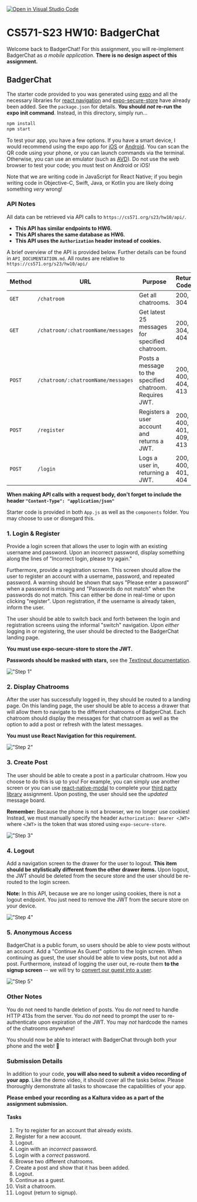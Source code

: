 [![Open in Visual Studio Code](https://classroom.github.com/assets/open-in-vscode-718a45dd9cf7e7f842a935f5ebbe5719a5e09af4491e668f4dbf3b35d5cca122.svg)](https://classroom.github.com/online_ide?assignment_repo_id=10828079&assignment_repo_type=AssignmentRepo)

# CS571-S23 HW10: BadgerChat

Welcome back to BadgerChat! For this assignment, you will re-implement BadgerChat as *a mobile application*. **There is no design aspect of this assignment.**

## BadgerChat

The starter code provided to you was generated using [expo](https://expo.dev/) and all the necessary libraries for [react navigation](https://reactnavigation.org/) and [expo-secure-store](https://www.npmjs.com/package/expo-secure-store) have already been added. See the `package.json` for details. **You should *not* re-run the expo init command**. Instead, in this directory, simply run...

```bash
npm install
npm start
```

To test your app, you have a few options. If you have a smart device, I would recommend using the expo app for [iOS](https://apps.apple.com/us/app/expo-go/id982107779) or [Android](https://play.google.com/store/apps/details?id=host.exp.exponent&hl=en_US&gl=US). You can scan the QR code using your phone, or you can launch commands via the terminal. Otherwise, you can use an emulator (such as [AVD](https://developer.android.com/studio/run/emulator)). Do not use the web browser to test your code; you must test on Android or iOS!

Note that we are writing code in JavaScript for React Native; if you begin writing code in Objective-C, Swift, Java, or Kotlin you are likely doing something *very* wrong!

### API Notes

All data can be retrieved via API calls to `https://cs571.org/s23/hw10/api/`.

 - **This API has similar endpoints to HW6.**
 - **This API shares the same database as HW6.**
 - **This API uses the `Authorization` header instead of cookies.**

A brief overview of the API is provided below. Further details can be found in `API_DOCUMENTATION.md`. All routes are relative to `https://cs571.org/s23/hw10/api/`

| Method | URL | Purpose | Return Codes |
| --- | --- | --- | --- |
| `GET`| `/chatroom` | Get all chatrooms. | 200, 304 |
| `GET` | `/chatroom/:chatroomName/messages`| Get latest 25 messages for specified chatroom. | 200, 304, 404 |
| `POST` | `/chatroom/:chatroomName/messages` | Posts a message to the specified chatroom. Requires JWT. | 200, 400, 404, 413 |
| `POST` | `/register` | Registers a user account and returns a JWT. | 200, 400, 401, 409, 413  |
| `POST` | `/login` | Logs a user in, returning a JWT. | 200, 400, 401, 404 |

**When making API calls with a request body, don't forget to include the header `"Content-Type": "application/json"`**

Starter code is provided in both `App.js` as well as the `components` folder. You may choose to use or disregard this.

### 1. Login & Register
Provide a login screen that allows the user to login with an existing username and password. Upon an incorrect password, display something along the lines of "Incorrect login, please try again."

Furthermore, provide a registration screen. This screen should allow the user to register an account with a username, password, and repeated password. A warning should be shown that says "Please enter a password" when a password is missing and "Passwords do not match" when the passwords do not match. This can either be done in real-time or upon clicking "register". Upon registration, if the username is already taken, inform the user.

The user should be able to switch back and forth between the login and registration screens using the informal "switch" navigation. Upon *either* logging in or registering, the user should be directed to the BadgerChat landing page.

**You must use expo-secure-store to store the JWT.**

**Passwords should be masked with stars,** see the [TextInput documentation](https://reactnative.dev/docs/textinput).

!["Step 1"](figures/s1.png)

### 2. Display Chatrooms

After the user has successfully logged in, they should be routed to a landing page. On this landing page, the user should be able to access a drawer that will allow them to navigate to the different chatrooms of BadgerChat. Each chatroom should display the messages for that chatroom as well as the option to add a post or refresh with the latest messages.

**You must use React Navigation for this requirement.**

!["Step 2"](figures/s2.png)

### 3. Create Post

The user should be able to create a post in a particular chatroom. How you choose to do this is up to you! For example, you can simply use another screen or you can use [react-native-modal](https://www.npmjs.com/package//react-native-modal) to complete your [third party library](https://canvas.wisc.edu/courses/345833/assignments/1780217) assignment. Upon posting, the user should see the *updated* message board.

**Remember:** Because the phone is not a browser, we no longer use cookies! Instead, we must manually specify the header `Authorization: Bearer <JWT>` where `<JWT>` is the token that was stored using `expo-secure-store`.

!["Step 3"](figures/s3.png)

### 4. Logout

Add a navigation screen to the drawer for the user to logout. **This item should be stylistically different from the other drawer items.** Upon logout, the JWT should be deleted from the secure store and the user should be re-routed to the login screen.

**Note:** In this API, because we are no longer using cookies, there is not a logout endpoint. You just need to remove the JWT from the secure store on your device.

!["Step 4"](figures/s4.png)

### 5. Anonymous Access

BadgerChat is a public forum, so users should be able to view posts without an account. Add a "Continue As Guest" option to the login screen. When continuing as guest, the user should be able to view posts, but not add a post. Furthermore, instead of logging the user out, re-route them **to the signup screen** -- we will try to [convert our guest into a user](https://seodigitalgroup.com/what-is-a-conversion/).

!["Step 5"](figures/s5.png)

### Other Notes
You do not need to handle deletion of posts. You do *not* need to handle HTTP 413s from the server. You do *not* need to prompt the user to re-authenticate upon expiration of the JWT. You may *not* hardcode the names of the chatrooms *anywhere*!

You should now be able to interact with BadgerChat through both your phone and the web! 🥳

### Submission Details
In addition to your code, **you will also need to submit a video recording of your app**. Like the demo video, it should cover all the tasks below. Please thoroughly demonstrate all tasks to showcase the capabilities of your app.

**Please embed your recording as a Kaltura video as a part of the assignment submission.**

#### Tasks 
 1. Try to register for an account that already exists.
 2. Register for a new account.
 3. Logout.
 4. Login with an *incorrect* password.
 5. Login with a *correct* password.
 6. Browse two different chatrooms.
 7. Create a post and show that it has been added.
 8. Logout.
 9. Continue as a guest.
 10. Visit a chatroom.
 11. Logout (return to signup). 
